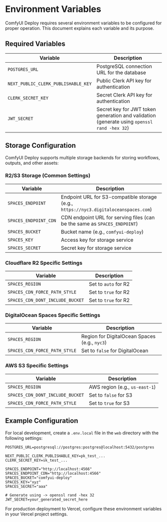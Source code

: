 # Environment Variables

ComfyUI Deploy requires several environment variables to be configured for proper operation. This document explains each variable and its purpose.

## Required Variables

| Variable | Description |
|----------|-------------|
| `POSTGRES_URL` | PostgreSQL connection URL for the database |
| `NEXT_PUBLIC_CLERK_PUBLISHABLE_KEY` | Public Clerk API key for authentication |
| `CLERK_SECRET_KEY` | Secret Clerk API key for authentication |
| `JWT_SECRET` | Secret key for JWT token generation and validation (generate using `openssl rand -hex 32`) |

## Storage Configuration

ComfyUI Deploy supports multiple storage backends for storing workflows, outputs, and other assets:

### R2/S3 Storage (Common Settings)
| Variable | Description |
|----------|-------------|
| `SPACES_ENDPOINT` | Endpoint URL for S3-compatible storage (e.g., `https://nyc3.digitaloceanspaces.com`) |
| `SPACES_ENDPOINT_CDN` | CDN endpoint URL for serving files (can be the same as `SPACES_ENDPOINT`) |
| `SPACES_BUCKET` | Bucket name (e.g., `comfyui-deploy`) |
| `SPACES_KEY` | Access key for storage service |
| `SPACES_SECRET` | Secret key for storage service |

### Cloudflare R2 Specific Settings
| Variable | Description |
|----------|-------------|
| `SPACES_REGION` | Set to `auto` for R2 |
| `SPACES_CDN_FORCE_PATH_STYLE` | Set to `true` for R2 |
| `SPACES_CDN_DONT_INCLUDE_BUCKET` | Set to `true` for R2 |

### DigitalOcean Spaces Specific Settings
| Variable | Description |
|----------|-------------|
| `SPACES_REGION` | Region for DigitalOcean Spaces (e.g., `nyc3`) |
| `SPACES_CDN_FORCE_PATH_STYLE` | Set to `false` for DigitalOcean |

### AWS S3 Specific Settings
| Variable | Description |
|----------|-------------|
| `SPACES_REGION` | AWS region (e.g., `us-east-1`) |
| `SPACES_CDN_DONT_INCLUDE_BUCKET` | Set to `false` for S3 |
| `SPACES_CDN_FORCE_PATH_STYLE` | Set to `true` for S3 |

## Example Configuration

For local development, create a `.env.local` file in the `web` directory with the following settings:

```
POSTGRES_URL=postgresql://postgres:postgres@localhost:5432/postgres

NEXT_PUBLIC_CLERK_PUBLISHABLE_KEY=pk_test_...
CLERK_SECRET_KEY=sk_test_...

SPACES_ENDPOINT="http://localhost:4566"
SPACES_ENDPOINT_CDN="http://localhost:4566"
SPACES_BUCKET="comfyui-deploy"
SPACES_KEY="xyz"
SPACES_SECRET="aaa"

# Generate using -> openssl rand -hex 32
JWT_SECRET=your_generated_secret_here
```

For production deployment to Vercel, configure these environment variables in your Vercel project settings. 